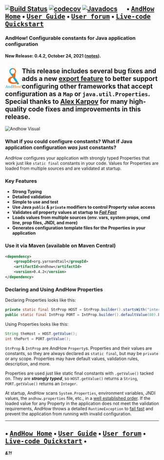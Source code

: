[![Build Status](https://travis-ci.com/eeverman/andhow.svg?branch=master)](https://travis-ci.com/github/eeverman/andhow)
[![codecov](https://codecov.io/gh/eeverman/andhow/branch/main/graph/badge.svg)](https://codecov.io/gh/eeverman/andhow)
[![Javadocs](https://www.javadoc.io/badge/org.yarnandtail/andhow.svg)](https://www.javadoc.io/doc/org.yarnandtail/andhow)&nbsp;&nbsp;&nbsp;&nbsp;&nbsp; •
<kbd><b>[AndHow Home](https://www.andhowconfig.org)</b></kbd> •
<kbd><b>[User Guide](https://www.andhowconfig.org/user-guide)</b></kbd> •
<kbd><b>[User forum](https://groups.google.com/d/forum/andhowuser)</b></kbd> •
<kbd><b>[Live-code Quickstart](https://www.andhowconfig.org/live-code-quickstart)</b></kbd>
---
### AndHow!  Configurable constants for Java application configuration

#### New Release:  0.4.2, October 24, 2021 ([notes](https://github.com/eeverman/andhow/releases/tag/andhow-0.4.2)).
<img src="https://github.com/eeverman/andhow/raw/homepage/logo/AndHow-empty-circle-combination.png" width="55" height="72" alt="AndHow's new logo"  align="left"></img>
This release includes several bug fixes and adds a new
[export feature](https://www.andhowconfig.org/user-guide/integration-and-exports#manual-export-to-maps-java.util.properties-and-more)
to better support configuring other frameworks that accept configuration as a `Map` or `java.util.Properties`.
Special thanks to [Alex Karpov](https://github.com/alex-kar) for many high-quality code fixes and
improvements in this release.
---
![Andhow Visual](andhow.gif)

### What if you could configure constants?  What if Java application configuration _was_ just constants?
AndHow configures your application with strongly typed Properties that work just like `static final`
constants in your code.  Values for Properties are loaded from multiple sources and are validated
at startup.

### Key Features
* **Strong Typing**
* **Detailed validation**
* **Simple to use and test**
* **Use Java `public` & `private` modifiers to control Property value access**
* **Validates _all_ property values at startup to _[Fail Fast](https://www.martinfowler.com/ieeeSoftware/failFast.pdf)_**
* **Loads values from multiple sources (env. vars, system props, cmd line, prop files, JNDI, and more)**
* **Generates configuration template files for the Properties in your application**

### Use it via Maven (available on Maven Central)
```xml
<dependency>
    <groupId>org.yarnandtail</groupId>
    <artifactId>andhow</artifactId>
    <version>0.4.2</version>
</dependency>
```

### Declaring and Using AndHow Properties
Declaring Properties looks like this:
```java
private static final StrProp HOST = StrProp.builder().startsWith("internal.").build();
public static final IntProp PORT = IntProp.builder().defaultValue(80).build();
```
Using Properties looks like this:
```java
String theHost = HOST.getValue();
int thePort = PORT.getValue();
```
`StrProp` &amp; `IntProp` are AndHow `Property`s. 
Properties and their values are constants, so they are always declared as `static final`,
but may be `private` or any scope.  Properties may have default values, validation rules,
description, and more.

Properties are used just like static final constants with `.getValue()` tacked on.
They are _**strongly typed**_, so `HOST.getValue()` returns a `String`, `PORT.getValue()` returns an `Integer`.

At startup, AndHow scans `System.Properties`, environment variables, JNDI values,
the `andhow.properties` file, etc., in a
[well established order](https://www.andhowconfig.org/user-guide/loaders-and-load-order).
If the loaded value for any Property in the application does not meet the validation requirements,
AndHow throws a detailed `RuntimeException` to [fail fast](https://www.andhowconfig.org/user-guide/key-concepts#andhow-fails-fast)
and prevent the application from running with invalid configuration.

---
• <kbd><b>[AndHow Home](https://www.andhowconfig.org)</b></kbd> •
<kbd><b>[User Guide](https://www.andhowconfig.org/user-guide)</b></kbd> •
<kbd><b>[User forum](https://groups.google.com/d/forum/andhowuser)</b></kbd> •
<kbd><b>[Live-code Quickstart](https://www.andhowconfig.org/live-code-quickstart)</b></kbd> •
---
_**&?!**_

